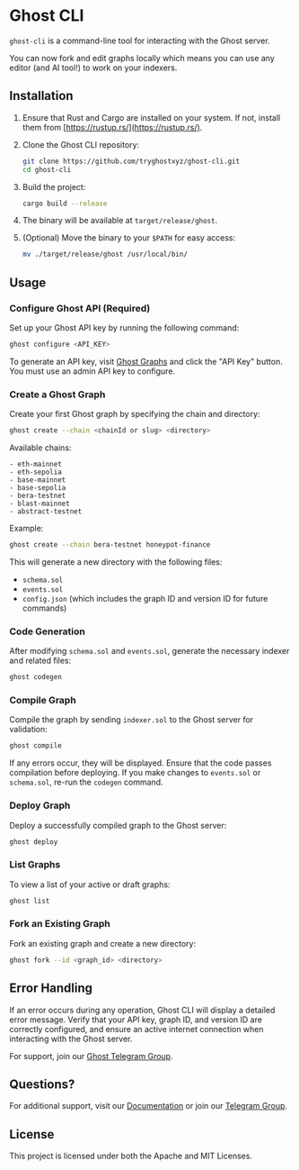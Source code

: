 # Ghost CLI

`ghost-cli` is a command-line tool for interacting with the Ghost server.

You can now fork and edit graphs locally which means you can use any editor (and AI tool!) to work on your indexers.

## Installation

1. Ensure that Rust and Cargo are installed on your system. If not, install them
   from [https://rustup.rs/](https://rustup.rs/).

2. Clone the Ghost CLI repository:
   ```bash
   git clone https://github.com/tryghostxyz/ghost-cli.git
   cd ghost-cli
   ```

3. Build the project:
   ```bash
   cargo build --release
   ```

4. The binary will be available at `target/release/ghost`.

5. (Optional) Move the binary to your `$PATH` for easy access:
   ```bash
   mv ./target/release/ghost /usr/local/bin/
   ```

## Usage

### Configure Ghost API (Required)

Set up your Ghost API key by running the following command:

```bash
ghost configure <API_KEY>
```

To generate an API key, visit [Ghost Graphs](https://app.ghostlogs.xyz/graphs) and click the "API Key" button.
You must use an admin API key to configure.

### Create a Ghost Graph

Create your first Ghost graph by specifying the chain and directory:

```bash
ghost create --chain <chainId or slug> <directory>
```

Available chains:

```
- eth-mainnet
- eth-sepolia
- base-mainnet
- base-sepolia
- bera-testnet
- blast-mainnet
- abstract-testnet
```

Example:

```bash
ghost create --chain bera-testnet honeypot-finance
```

This will generate a new directory with the following files:

- `schema.sol`
- `events.sol`
- `config.json` (which includes the graph ID and version ID for future commands)

### Code Generation

After modifying `schema.sol` and `events.sol`, generate the necessary indexer and related files:

```bash
ghost codegen
```

### Compile Graph

Compile the graph by sending `indexer.sol` to the Ghost server for validation:

```bash
ghost compile
```

If any errors occur, they will be displayed. Ensure that the code passes compilation before deploying. If you make
changes to `events.sol` or `schema.sol`, re-run the `codegen` command.

### Deploy Graph

Deploy a successfully compiled graph to the Ghost server:

```bash
ghost deploy
```

### List Graphs

To view a list of your active or draft graphs:

```bash
ghost list
```

### Fork an Existing Graph

Fork an existing graph and create a new directory:

```bash
ghost fork --id <graph_id> <directory>
```

## Error Handling

If an error occurs during any operation, Ghost CLI will display a detailed error message. Verify that your API key,
graph ID, and version ID are correctly configured, and ensure an active internet connection when interacting with the
Ghost server.

For support, join our [Ghost Telegram Group](https://t.me/ghostlogsxyz).

## Questions?

For additional support, visit our [Documentation](https://docs.tryghost.xyz/ghostgraph/overview) or join
our [Telegram Group](https://t.me/ghostlogsxyz).

## License

This project is licensed under both the Apache and MIT Licenses.